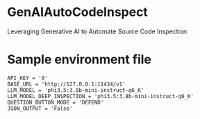 # GenAIAutoCodeInspect
Leveraging Generative AI to Automate Source Code Inspection

# Sample environment file
```
API_KEY = '0'
BASE_URL = 'http://127.0.0.1:11434/v1'
LLM_MODEL = 'phi3.5:3.8b-mini-instruct-q6_K'
LLM_MODEL_DEEP_INSPECTION = 'phi3.5:3.8b-mini-instruct-q6_K'
QUESTION_BUTTON_MODE = 'DEFEND'
JSON_OUTPUT = 'False'
```
